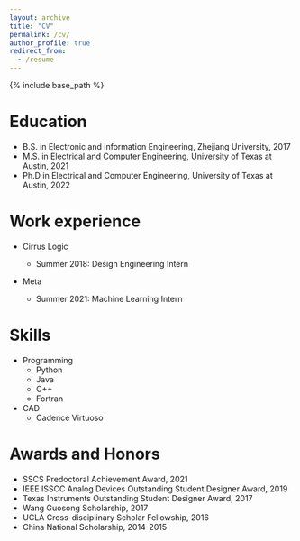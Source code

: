 ```yaml
---
layout: archive
title: "CV"
permalink: /cv/
author_profile: true
redirect_from:
  - /resume
---
```


{% include base_path %}

Education
======
* B.S. in Electronic and information Engineering, Zhejiang University, 2017
* M.S. in Electrical and Computer Engineering, University of Texas at Austin, 2021
* Ph.D in Electrical and Computer Engineering, University of Texas at Austin, 2022

Work experience
======
* Cirrus Logic
  * Summer 2018: Design Engineering Intern

* Meta
  * Summer 2021: Machine Learning Intern
  
Skills
======
* Programming
  * Python
  * Java
  * C++
  * Fortran
* CAD
  * Cadence Virtuoso

Awards and Honors
======
* SSCS Predoctoral Achievement Award, 2021
* IEEE ISSCC Analog Devices Outstanding Student Designer Award, 2019
* Texas Instruments Outstanding Student Designer Award, 2017
* Wang Guosong Scholarship, 2017
* UCLA Cross-disciplinary Scholar Fellowship, 2016
* China National Scholarship, 2014-2015

 
